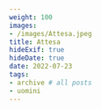 ```yaml
---
weight: 100
images:
- /images/Attesa.jpeg
title: Attesa
hideExif: true
hideDate: true
date: 2022-07-23
tags:
- archive # all posts
- uomini
---
```

